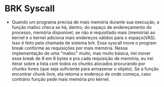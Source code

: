 # BRK Syscall

- Quando um programa precisa de mais memória durante sua execução, a função malloc checa se há, dentro, do espaço de endereçamento do processo, memória disponível, se não é requisitado mais (memória) ao kernel e o kernel adiciona mais endereços válidos para o espaço(VAS). Isso é feito pela chamada de sistema brk. Essa syscall move o program break conforme as requisições por mais memória. Nessa implementação de uma "malloc" muito, mas muito básica, irei mover esse break de 8 em 8 bytes e pra cada requisição de memória, eu irei iterar sobre a lista com todos os chunks alocados procurando por chunks livres (que seja suficiente para armazenar o objeto). Se a função encontrar chunk livre, ela retorna o endereço de onde começa, caso contrário função pede mais memória pro kernel.
